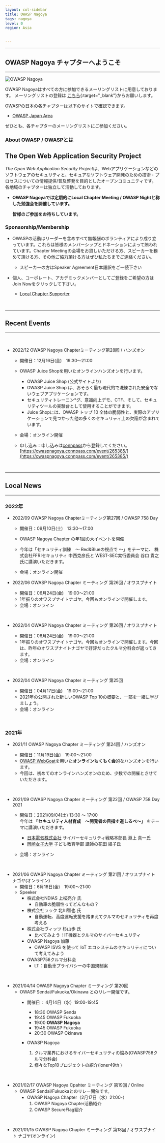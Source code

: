 ```yaml
---
layout: col-sidebar
title: OWASP Nagoya
tags: nagoya
level: 0
region: Asia


---
```

<hr>

## OWASP Nagoya チャプターへようこそ

<hr>

<img src="assets/images/OWASPNagoyaLogo.jpg" alt="OWASP Nagoya">

OWASP Nagoyaはすべての方に参加できるメーリングリストに用意しております。
メーリングリストの登録は
[こちら](https://groups.google.com/a/owasp.org/forum/?hl=ja#!forum/nagoya-chapter){:target="_blank"}からお願いします。


OWASPの日本の各チャプターは以下のサイトで確認できます。
* [OWASP Japan Area](https://owasp.org/chapters/#Asia)

ぜひとも、各チャプターのメーリングリストにご参加ください。


### About OWASP / OWASPとは

## The Open Web Application Security Project
*The Open Web Application Security Project*は、Webアプリケーションなどのソフトウェアのセキュリティと、セキュアなソフトウェア開発のための技術・プロセスについての情報提供/普及啓発を目的としたオープンコミュニティです。
各地域のチャプターは独立して活動しております。

* **OWASP Nagoyaでは定期的にLocal Chapter Meeting / OWASP Nightと称した勉強会を開催しています。**

    **皆様のご参加をお待ちしています。** 

### Sponsorship/Membership

* OWASPの活動はリーダーを含めすべて無報酬のボランティアにより成り立っています。これらは皆様のメンバーシップとドネーションによって賄われています。Chapter Meetingの会場をお貸しいただける方、スピーカーを務めて頂ける方、その他ご協力頂ける方はぜひ私たちまでご連絡ください。
   * スピーカーの方はSpeaker Agreement日本語訳をご一読下さい

* 個人、コーポレート、アカデミックメンバーとしてご登録をご希望の方はJoin Nowをクリックして下さい。
    * [Local Chapter Supporter](https://owasp.org/donate/?reponame=www-chapter-nagoya&title=OWASP+Nagoya)

<br>
<hr>

## Recent Events 
<hr>
<br>

* 2022/12  OWASP Nagoya Chapterミーティング第28回 / ハンズオン

    * 開催日：12月16日(金)　19:30〜21:00
    * OWASP Juice Shopを用いたオンラインハンズオンを行います。
        * OWASP Juice Shop (公式サイトより)
        * OWASP Juice Shop は、おそらく最も現代的で洗練された安全でないウェブアプリケーションです。
        * セキュリティトレーニン*グ、意識向上デモ、CTF、そして、セキュリティツールの実験台として使用することができます。
        * Juice Shopには、OWASP トップ 10 全体の脆弱性と、実際のアプリケーションで見つかった他の多くのセキュリティ上の欠陥が含まれています。

    * 会場：オンライン開催
    * 申し込み：申し込みは[connpass](https://owaspnagoya.connpass.com/event/265385/)から登録してください。<br>
        [https://owaspnagoya.connpass.com/event/265385/](https://owaspnagoya.connpass.com/event/265385/)<br>

<br>
<hr>

## Local News
<hr>

### 2022年
* 2022/09  OWASP Nagoya Chapterミーティング第27回 / OWASP 758 Day

    * 開催日：09月10日(土)　13:30〜17:00
    * OWASP Nagoya Chapter の年1回の大イベントを開催
    * 今年は「セキュリティ訓練　～ Red&Blueの視点で ～」をテーマに、 株式会社FFRIセキュリティ 中西克彦氏と WEST-SEC実行委員会 谷口 貴之氏に講演いただきます。

    * 会場：オンライン開催<br>

* 2022/06  OWASP Nagoya Chapter ミーティング 第26回 / オワスプナイト

    * 開催日：06月24日(金)　19:00〜21:00
    * 1年振りのオワスプナイトナゴヤ。今回もオンラインで開催します。
    * 会場：オンライン<br>
<br>

* 2022/04  OWASP Nagoya Chapter ミーティング 第26回 / オワスプナイト

    * 開催日：06月24日(金)　19:00〜21:00
    * 1年振りのオワスプナイトナゴヤ。今回もオンラインで開催します。今回は、昨年のオワスプナイトナゴヤで好評だったクルマ分科会が返ってきます。
    * 会場：オンライン<br>
<br>

* 2022/04  OWASP Nagoya Chapter ミーティング 第25回

    * 開催日：04月17日(金)　19:00〜21:00
    * 2021年の公開された新しいOWASP Top 10の概要と、一部を一緒に学びましょう。
    * 会場：オンライン<br>

<br>

### 2021年

* 2021/11  OWASP Nagoya Chapter ミーティング 第24回 / ハンズオン

    * 開催日：11月19日(金)　19:00〜21:00
    * [OWASP WebGoat](https://owasp.org/www-project-webgoat/)を用いた**オンラインもくもく会**的なハンズオンを行います。
    *  今回は、初めてのオンラインハンズオンのため、少数での開催とさせていただきます。

<br>

* 2021/09 OWASP Nagoya Chapter ミーティング 第22回 / OWASP 758 Day 2021
    * 開催日：2021/09/04(土) 13:30 〜 17:00<br>
        今年は **「セキュリティ人材育成　～開発者の目指す道しるべ～」** をテーマに講演いただきます。
        * [日本電気株式会社](https://jpn.nec.com/) サイバーセキュリティ戦略本部長 淵上 真一氏
        * [岡崎女子大学](https://www.okazaki.ac.jp/) 子ども教育学部 講師の花田 経子氏
    
    * 会場：オンライン <br>
<br>

* 2021/06  OWASP Nagoya Chapter ミーティング 第21回 / オワスプナイト ナゴヤ(オンライン)
    * 開催日：6月18日(金)　19:00〜21:00
    * Speeker
        * 株式会社NDIAS 上松亮介 氏
            * 自動車の脆弱性ってどんなもの？
        * 株式会社ラック 北川智也 氏
            * 自動運転、高度運転支援を踏まえてクルマのセキュリティを再度考える
        * 株式会社ヴィッツ 杉山歩 氏
            * 比べてみよう！IT機器とクルマのサイバーセキュリティ
        * OWASP Nagoya 加藤
            * OWASP ISVS を使って IoT エコシステムのセキュリティについて考えてみよう 	
        * OWASP758クルマ分科会
            * LT：自動車プライバシーの中国規制案 	
        
<br>

* 2021/04/14 OWASP Nagoya Chapter ミーティング 第20回
    * OWASP Sendai/Fukuoka/Okinawa とのリレー開催です。
        * 開催日： 4月14日（水）19:00-19:45

            * 18:30  OWASP Senda
            * 19:45  OWASP Fukuoka
            * 19:00  **OWASP Nagoya**
            * 19:45  OWASP Fukuoka
            * 20:30  OWASP Okinawa

        * OWASP Nagoya
        
            1. クルマ業界におけるサイバーセキュリティの悩み(OWASP758クルマ分科会)
            2. 様々なTop10プロジェクトの紹介(loner49th )
 
<br>

* 2021/02/17 OWASP Nagoya Cpahter ミーティング 第19回 / Online
    * OWASP Sendai/Fukuokaとのリレー開催です。
        * OWASP Nagoya Chapter（2月17日（水）21:00-）
            1. OWASP Nagoya Chapter活動紹介
            2. OWASP SecureFlag紹介

<br>

* 2021/01/15 OWASP Nagoya Chapter ミーティング 第18回 / オワスプナイト ナゴヤ(オンライン)

